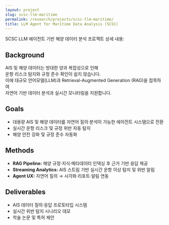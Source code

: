 ```yaml
---
layout: project
slug: scsc-llm-maritime
permalink: /research/projects/scsc-llm-maritime/
title: LLM Agent for Maritime Data Analysis (SCSC)
---
```


SCSC LLM 에이전트 기반 해양 데이터 분석 프로젝트 상세 내용:

## Background
AIS 및 해양 데이터는 방대한 양과 복잡성으로 인해  
운항 리스크 탐지와 규정 준수 확인이 쉽지 않습니다.  
이에 대규모 언어모델(LLM)과 Retrieval-Augmented Generation (RAG)을 접목하여  
자연어 기반 데이터 분석과 실시간 모니터링을 지원합니다.

## Goals
- 대용량 AIS 및 해양 데이터를 자연어 질의·분석이 가능한 에이전트 시스템으로 전환  
- 실시간 운항 리스크 및 규정 위반 자동 탐지  
- 해양 안전 강화 및 규정 준수 자동화  

## Methods
- **RAG Pipeline:** 해양 규정·지식·메타데이터 인덱싱 후 근거 기반 응답 제공  
- **Streaming Analytics:** AIS 스트림 기반 실시간 운항 이상 탐지 및 위반 알림  
- **Agent UX:** 자연어 질의 → 시각화·리포트·알림 연동  

## Deliverables
- AIS 데이터 질의·응답 프로토타입 시스템  
- 실시간 위반 탐지 시나리오 데모  
- 학술 논문 및 특허 제안
